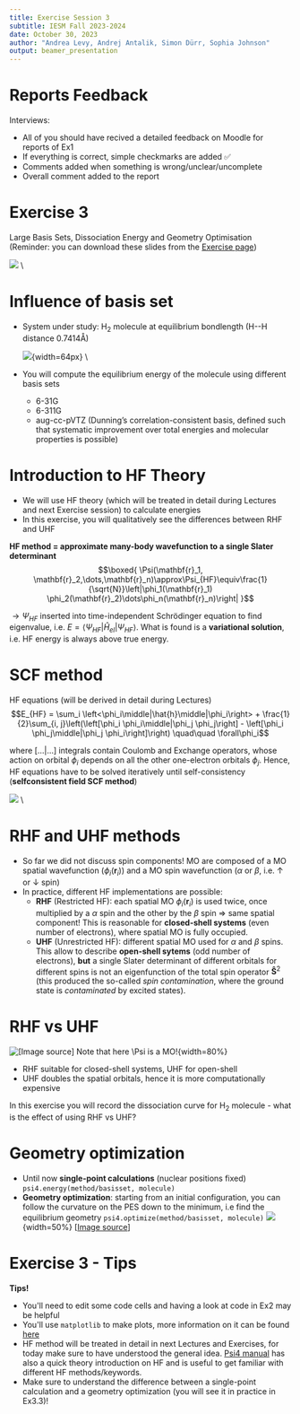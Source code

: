 ```yaml
---
title: Exercise Session 3
subtitle: IESM Fall 2023-2024 
date: October 30, 2023  
author: "Andrea Levy, Andrej Antalik, Simon Dürr, Sophia Johnson" 
output: beamer_presentation
---
```


# Reports Feedback
Interviews:

* All of you should have recived a detailed feedback on Moodle for reports of Ex1
* If everything is correct, simple checkmarks are added ✅
* Comments added when something is wrong/unclear/uncomplete
* Overall comment added to the report

# Exercise 3 
Large Basis Sets, Dissociation Energy and Geometry Optimisation
(Reminder: you can download these slides from the [Exercise page](https://github.com/lcbc-epfl/iesm-public/blob/gh-pages/Exercises/Ex3/Slides_Ex3.md.pdf))

![](/data/iesm/img_slides/Ex3/ex3_goals.png) \

# Influence of basis set 
* System under study: H$_2$ molecule at equilibrium bondlength (H--H distance 0.7414Å)

	![](/data/iesm/img_slides/Ex3/H2mol.png){width=64px} \ 

* You will compute the equilibrium energy of the molecule using different basis sets
	* 6-31G 
	* 6-311G 
	* aug-cc-pVTZ (Dunning’s correlation-consistent basis, defined such that systematic improvement over total energies and molecular properties is possible)


# Introduction to HF Theory
* We will use HF theory (which will be treated in detail during Lectures and next Exercise session) to calculate energies 
* In this exercise, you will qualitatively see the differences between RHF and UHF

**HF method = approximate many-body wavefunction to a single Slater determinant**
$$\boxed{ \Psi(\mathbf{r}_1, \mathbf{r}_2,\dots,\mathbf{r}_n)\approx\Psi_{HF}\equiv\frac{1}{\sqrt{N}}\left|\phi_1(\mathbf{r}_1) \phi_2(\mathbf{r}_2)\dots\phi_n(\mathbf{r}_n)\right| }$$

$\rightarrow \Psi_{HF}$ inserted into time-independent Schrödinger equation to find eigenvalue, i.e. $E = \left<\Psi_{HF}\middle|\hat{H}_{el}\middle|\Psi_{HF}\right>$. What is found is a **variational solution**, i.e. HF energy is always above true energy.

# SCF method

HF equations (will be derived in detail during Lectures)
$$E_{HF} = \sum_i \left<\phi_i\middle|\hat{h}\middle|\phi_i\right> + \frac{1}{2}\sum_{i, j}\left(\left[\phi_i \phi_i\middle|\phi_j \phi_j\right] - \left[\phi_i \phi_j\middle|\phi_j \phi_i\right]\right) \quad\quad \forall\phi_i$$

where $\left[\dots\middle|\dots\right]$ integrals contain Coulomb and Exchange operators, whose action on orbital $\phi_i$ depends on all the other one-electron orbitals $\phi_j$. Hence, HF equations have to be solved iteratively until self-consistency (**selfconsistent field SCF method**)

![](/data/iesm/img_slides/Ex3/SCF_cycle.png) \

# RHF and UHF methods

* So far we did not discuss spin components! MO are composed of a MO spatial wavefunction ($\phi_i(\mathbf{r}_i)$) and a MO spin wavefunction ($\alpha$ or $\beta$, i.e. $\uparrow$ or $\downarrow$ spin)
* In practice, different HF implementations are possible:
	* **RHF** (Restricted HF): each spatial MO $\phi_i(\mathbf{r}_i)$ is used twice, once multiplied by a $\alpha$ spin and the other by the $\beta$ spin $\Rightarrow$ same spatial component! This is reasonable for **closed-shell systems** (even number of electrons), where spatial MO is fully occupied.
	*  **UHF** (Unrestricted HF): different spatial MO used for $\alpha$ and $\beta$ spins. This allow to describe **open-shell sytems** (odd number of electrons), **but** a single Slater determinant of different orbitals for different spins is not an eigenfunction of the total spin operator $\mathbf{\hat{S}}^2$ (this produced the so-called *spin contamination*, where the ground state is *contaminated* by excited states).

# RHF vs UHF

![[[Image source](http://www.chemgapedia.de/vsengine/vlu/vsc/de/ch/15/thc/quantenspek/eprspek/tc060_eprpek.vlu/Page/vsc/de/ch/15/thc/quantenspek/eprspek/mspek_53.vscml.html)] Note that here $\Psi$ is a MO!](/data/iesm/img_slides/Ex3/RHF_UHF.png){width=80%} 

* RHF suitable for closed-shell systems, UHF for open-shell 
* UHF doubles the spatial orbitals, hence it is more computationally expensive

In this exercise you will record the dissociation curve for H$_2$ molecule - what is the effect of using RHF vs UHF?

# Geometry optimization

* Until now **single-point calculations** (nuclear positions fixed)
	`psi4.energy(method/basisset, molecule)`
* **Geometry optimization**: starting from an initial configuration, you can follow the curvature on the PES down to the minimum, i.e find the equilibrium geometry
	`psi4.optimize(method/basisset, molecule)`
![](/data/iesm/img_slides/Ex3/energy_optimization.png){width=50%} [[Image source](https://www.sciencedirect.com/science/article/pii/B9780323902649000234)]

# Exercise 3 - Tips
**Tips!**

* You'll need to edit some code cells and having a look at code in Ex2 may be helpful 
* You'll use `matplotlib` to make plots, more information on it can be found [here](https://matplotlib.org/stable/users/index)
* HF method will be treated in detail in next Lectures and Exercises, for today make sure to have understood the general idea. [Psi4 manual](https://psicode.org/psi4manual/master/scf.html) has also a quick theory introduction on HF and is useful to get familiar with different HF methods/keywords.
* Make sure to understand the difference between a single-point calculation and a geometry optimization (you will see it in practice in Ex3.3)!
